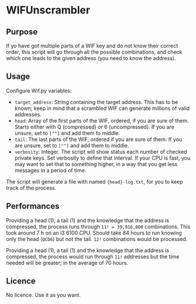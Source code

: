 # WIFUnscrambler

## Purpose

If yo have got multiple parts of a WIF key and do not know their correct order, this script will go through all the possible combinations, and check which one leads to the given address (you need to know the address).

## Usage

Configure Wif.py variables:

* `target_address`: String containing the target address. This has to be known; keep in mind that a scrambled WIF can generate millions of valid addresses.
* `head`: Array of the first parts of the WIF, ordered, if you are sure of them. Starts either with Q (compressed) or 6 (uncompressed). If you are unsure, set to `[""]` and add them to middle.
* `tail`: The last parts of the WIF, ordered if you are sure of them. If you are unsure, set to `[""]` and add them to middle.
* `verbosity`: Integer. The script will show status each number of checked private keys. Set verbosity to define that interval. If your CPU is fast, you may want to set that to something higher, in a way that you get less messages in a period of time.

The script will generate a file with named `{head}-log.txt`, for you to keep track of the process.

## Performances

Providing a head (1), a tail (1) and the knowledge that the address is compressed, the process runs through `11! = 39,916,800` combinations. This took around 7 h on an i3 6100 CPU. Should take 84 hours to run knowing only the head (`QCD6`) but not the tail. `12!` combinations would be processed.

Providing a head (1), a tail (1) and the knowledge that the address is compressed, the process would run through `11!` addresses but the time needed will be greater; in the average of 70 hours.

## Licence

No licence. Use it as you want.
